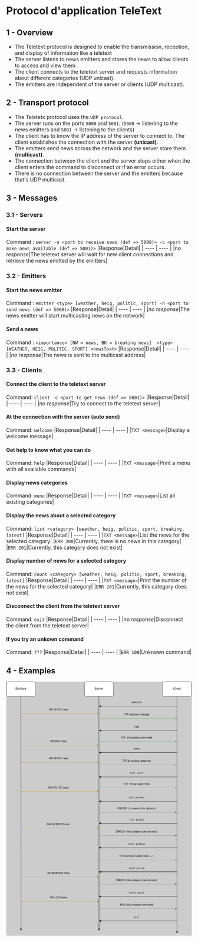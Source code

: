 # Protocol d'application TeleText

## 1 - Overview
- The Teletext protocol is designed to enable the transmission, reception, and display of information like a teletext
- The server listens to news emitters and stores the news to allow clients to access and view them.
- The client connects to the teletext server and requests information about different categories (UDP unicast).
- The emitters are independent of the server or clients (UDP multicast).


## 2 - Transport protocol
- The Teletetx protocol uses the `UDP protocol`.
- The server runs on the ports `5000` and `5001`. (`5000` -> listening to the news emitters and `5001` -> listening to the clients)
- The client has to know the IP address of the server to connect to. The client establishes the connection with the server **(unicast)**.
- The emitters send news across the network and the server store them  **(multicast)**.
- The connection between the client and the server stops either when the client enters the command to disconnect or if an error occurs.
- There is no connection between the server and the emitters because that's UDP multicast.


## 3 - Messages

### 3.1 - Servers
#### Start the server 
Command : `server -n <port to receive news (def => 5000)> -c <port to make news available (def => 5001)>`
|Response|Detail|
| ---- | ---- |
|_no response_|The teletext server will wait for new client connections and retrieve the news emitted by the emitters|


### 3.2 - Emitters
#### Start the news emitter 
Command : `emitter <type> [weather, heig, politic, sport] -n <port to send news (def => 5000)>`
|Response|Detail|
| ---- | ---- |
|_no response_|The news emitter will start multicasting news on the network|

#### Send a news 
Command : `<importance> [NW = news, BK = breaking news]  <type> [WEATHER, HEIG, POLITIC, SPORT] <newsText>`
|Response|Detail|
| ---- | ---- |
|_no response_|The news is sent to the multicast address|


### 3.3 - Clients
#### Connect the client to the teletext server
Command: `client -c <port to get news (def => 5001)>`
|Response|Detail|
| ---- | ---- |
|_no response_|Try to connect to the teletext server|

#### At the connection with the server (auto send)
Command: `welcome`
|Response|Detail|
| ---- | ---- |
|`TXT <message>`|Display a welcome message|

#### Get help to know what you can do
Command: `help`
|Response|Detail|
| ---- | ---- |
|`TXT <message>`|Print a menu with all available commands|

#### Display news categories
Command: `menu`
|Response|Detail|
| ---- | ---- |
|`TXT <message>`|List all existing categories|

#### Display the news about a selected category
Command: `list <category> [weather, heig, politic, sport, breaking, latest]`
|Response|Detail|
| ---- | ---- |
|`TXT <message>`|List the news for the selected category|
|`ERR 200`|Currently, there is no news in this category|
|`ERR 201`|Currently, this category does not exist|

#### Display number of news for a selected category
Command: `count <category> [weather, heig, politic, sport, breaking, latest]`
|Response|Detail|
| ---- | ---- |
|`TXT <message>`|Print the number of the news for the selected category|
|`ERR 201`|Currently, this category does not exist|


#### Disconnect the client from the teletext server
Command: `exit`
|Response|Detail|
| ---- | ---- |
|_no response_|Disconnect the client from the teletext server|

#### If you try an unkown command
Command: `???`
|Response|Detail|
| ---- | ---- |
|`ERR 100`|Unknown command|



## 4 - Examples

![protocol](/docs/protocol.drawio.png)
